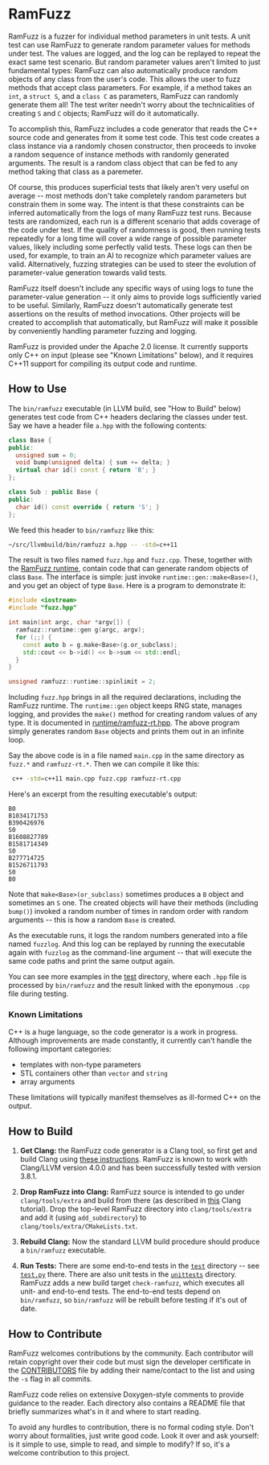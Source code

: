 # RamFuzz

RamFuzz is a fuzzer for individual method parameters in unit tests.  A unit test can use RamFuzz to generate random parameter values for methods under test.  The values are logged, and the log can be replayed to repeat the exact same test scenario.  But random parameter values aren't limited to just fundamental types: RamFuzz can also automatically produce random objects of any class from the user's code. This allows the user to fuzz methods that accept class parameters. For example, if a method takes an `int`, a `struct S`, and a `class C` as parameters, RamFuzz can randomly generate them all!  The test writer needn't worry about the technicalities of creating `S` and `C` objects; RamFuzz will do it automatically.

To accomplish this, RamFuzz includes a code generator that reads the C++ source code and generates from it some test code. This test code creates a class instance via a randomly chosen constructor, then proceeds to invoke a random sequence of instance methods with randomly generated arguments. The result is a random class object that can be fed to any method taking that class as a paremeter.

Of course, this produces superficial tests that likely aren't very useful on average -- most methods don't take completely random parameters but constrain them in some way.  The intent is that these constraints can be inferred automatically from the logs of many RamFuzz test runs.  Because tests are randomized, each run is a different scenario that adds coverage of the code under test.  If the quality of randomness is good, then running tests repeatedly for a long time will cover a wide range of possible parameter values, likely including some perfectly valid tests.  These logs can then be used, for example, to train an AI to recognize which parameter values are valid.  Alternatively, fuzzing strategies can be used to steer the evolution of parameter-value generation towards valid tests.

RamFuzz itself doesn't include any specific ways of using logs to tune the parameter-value generation -- it only aims to provide logs sufficiently varied to be useful.  Similarly, RamFuzz doesn't automatically generate test assertions on the results of method invocations.  Other projects will be created to accomplish that automatically, but RamFuzz will make it possible by conveniently handling parameter fuzzing and logging.

RamFuzz is provided under the Apache 2.0 license.  It currently supports only C++ on input (please see "Known Limitations" below), and it requires C++11 support for compiling its output code and runtime.

## How to Use

The `bin/ramfuzz` executable (in LLVM build, see "How to Build" below) generates test code from C++ headers declaring the classes under test.  Say we have a header file `a.hpp` with the following contents:

```c++
class Base {
public:
  unsigned sum = 0;
  void bump(unsigned delta) { sum += delta; }
  virtual char id() const { return 'B'; }
};

class Sub : public Base {
public:
  char id() const override { return 'S'; }
};
```

We feed this header to `bin/ramfuzz` like this:
```sh
~/src/llvmbuild/bin/ramfuzz a.hpp -- -std=c++11
```

The result is two files named `fuzz.hpp` and `fuzz.cpp`.  These, together with the [RamFuzz runtime](runtime), contain code that can generate random objects of class `Base`.  The interface is simple: just invoke `runtime::gen::make<Base>()`, and you get an object of type `Base`.  Here is a program to demonstrate it:
```c++
#include <iostream>
#include "fuzz.hpp"

int main(int argc, char *argv[]) {
  ramfuzz::runtime::gen g(argc, argv);
  for (;;) {
    const auto b = g.make<Base>(g.or_subclass);
    std::cout << b->id() << b->sum << std::endl;
  }
}

unsigned ramfuzz::runtime::spinlimit = 2;
```

Including `fuzz.hpp` brings in all the required declarations, including the RamFuzz runtime.  The `runtime::gen` object keeps RNG state, manages logging, and provides the `make()` method for creating random values of any type.  It is documented in [runtime/ramfuzz-rt.hpp](runtime/ramfuzz-rt.hpp).  The above program simply generates random `Base` objects and prints them out in an infinite loop.

Say the above code is in a file named `main.cpp` in the same directory as `fuzz.*` and `ramfuzz-rt.*`.  Then we can compile it like this:
```sh
 c++ -std=c++11 main.cpp fuzz.cpp ramfuzz-rt.cpp 
```

Here's an excerpt from the resulting executable's output:
```
B0
B1034171753
B390426976
S0
B1608827789
B1581714349
S0
B277714725
B1526711793
S0
B0
```

Note that `make<Base>(or_subclass)` sometimes produces a `B` object and sometimes an `S` one.  The created objects will have their methods (including `bump()`) invoked a random number of times in random order with random arguments -- this is how a random `Base` is created.

As the executable runs, it logs the random numbers generated into a file named `fuzzlog`.  And this log can be replayed by running the executable again with `fuzzlog` as the command-line argument -- that will execute the same code paths and print the same output again.

You can see more examples in the [test](test) directory, where each `.hpp` file is processed by `bin/ramfuzz` and the result linked with the eponymous `.cpp` file during testing.

### Known Limitations

C++ is a huge language, so the code generator is a work in progress.  Although improvements are made constantly, it currently can't handle the following important categories:
- templates with non-type parameters
- STL containers other than `vector` and `string`
- array arguments

These limitations will typically manifest themselves as ill-formed C++ on the output.

## How to Build

1. **Get Clang:** the RamFuzz code generator is a Clang tool, so first get and build Clang using [these instructions](http://clang.llvm.org/get_started.html).  RamFuzz is known to work with Clang/LLVM version 4.0.0 and has been successfully tested with version 3.8.1.

2. **Drop RamFuzz into Clang:** RamFuzz source is intended to go under `clang/tools/extra` and build from there (as described in [this](http://clang.llvm.org/docs/LibASTMatchersTutorial.html#step-1-create-a-clangtool) Clang tutorial).  Drop the top-level RamFuzz directory into `clang/tools/extra` and add it (using `add_subdirectory`) to `clang/tools/extra/CMakeLists.txt`.

3. **Rebuild Clang:** Now the standard LLVM build procedure should produce a `bin/ramfuzz` executable.

4. **Run Tests:** There are some end-to-end tests in the [`test`](test) directory -- see [`test.py`](test/test.py) there.  There are also unit tests in the [`unittests`](unittests) directory.  RamFuzz adds a new build target `check-ramfuzz`, which executes all unit- and end-to-end tests.  The end-to-end tests depend on `bin/ramfuzz`, so `bin/ramfuzz` will be rebuilt before testing if it's out of date.

## How to Contribute

RamFuzz welcomes contributions by the community.  Each contributor will retain copyright over their code but must sign the developer certificate in the [CONTRIBUTORS](CONTRIBUTORS) file by adding their name/contact to the list and using the `-s` flag in all commits.

RamFuzz code relies on extensive Doxygen-style comments to provide guidance to the reader.  Each directory also contains a README file that briefly summarizes what's in it and where to start reading.

To avoid any hurdles to contribution, there is no formal coding style.  Don't worry about formalities, just write good code.  Look it over and ask yourself: is it simple to use, simple to read, and simple to modify?  If so, it's a welcome contribution to this project.
